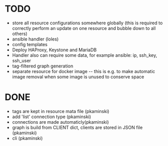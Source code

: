 # TODO

- store all resource configurations somewhere globally (this is required to
  correctly perform an update on one resource and bubble down to all others)
- ansible handler (loles)
- config templates
- Deploy HAProxy, Keystone and MariaDB
- Handler also can require some data, for example ansible:  ip, ssh_key, ssh_user 
- tag-filtered graph generation
- separate resource for docker image -- this is e.g. to make automatic image removal
  when some image is unused to conserve space

# DONE
- tags are kept in resource mata file (pkaminski)
- add 'list' connection type (pkaminski)
- connections are made automaticly(pkaminski)
- graph is build from CLIENT dict, clients are stored in JSON file (pkaminski)
- cli (pkaminski)
